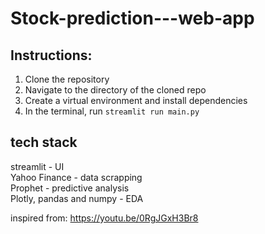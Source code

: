 # Stock-prediction---web-app

## Instructions: <br>
1) Clone the repository <br>
2) Navigate to the directory of the cloned repo<br>
3) Create a virtual environment and install dependencies<br>
4) In the terminal, run `streamlit run main.py`

## tech stack <br>
streamlit - UI <br> 
Yahoo Finance - data scrapping <br>
Prophet - predictive analysis <br>
Plotly, pandas and numpy - EDA <br>

inspired from: https://youtu.be/0RgJGxH3Br8
